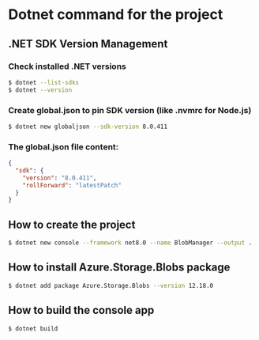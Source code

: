 # Dotnet command for the project

## .NET SDK Version Management

### Check installed .NET versions
```sh
$ dotnet --list-sdks
$ dotnet --version
```

### Create global.json to pin SDK version (like .nvmrc for Node.js)
```sh
$ dotnet new globaljson --sdk-version 8.0.411
```

### The global.json file content:
```json
{
  "sdk": {
    "version": "8.0.411",
    "rollForward": "latestPatch"
  }
}
```

## How to create the project

```sh
$ dotnet new console --framework net8.0 --name BlobManager --output .
```


## How to install Azure.Storage.Blobs package

```sh
$ dotnet add package Azure.Storage.Blobs --version 12.18.0
```

## How to build the console app

```sh
$ dotnet build
```